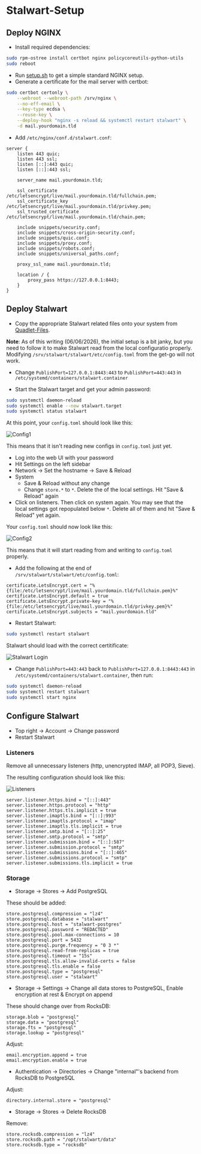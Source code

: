 # Stalwart-Setup

## Deploy NGINX

- Install required dependencies: 

```bash
sudo rpm-ostree install certbot nginx policycoreutils-python-utils
sudo reboot
```

- Run [setup.sh](https://github.com/Metropolis-nexus/NGINX-Setup) to get a simple standard NGINX setup.
- Generate a certificate for the mail server with certbot:

```bash
sudo certbot certonly \
    --webroot --webroot-path /srv/nginx \
    --no-eff-email \
    --key-type ecdsa \
    --reuse-key \
    --deploy-hook "nginx -s reload && systemctl restart stalwart" \
    -d mail.yourdomain.tld
```

- Add `/etc/nginx/conf.d/stalwart.conf`:

```
server {
    listen 443 quic;
    listen 443 ssl;
    listen [::]:443 quic;
    listen [::]:443 ssl;

    server_name mail.yourdomain.tld;

    ssl_certificate /etc/letsencrypt/live/mail.yourdomain.tld/fullchain.pem;
    ssl_certificate_key /etc/letsencrypt/live/mail.yourdomain.tld/privkey.pem;
    ssl_trusted_certificate /etc/letsencrypt/live/mail.yourdomain.tld/chain.pem;

    include snippets/security.conf;
    include snippets/cross-origin-security.conf;
    include snippets/quic.conf;
    include snippets/proxy.conf;
    include snippets/robots.conf;
    include snippets/universal_paths.conf;

    proxy_ssl_name mail.yourdomain.tld;

    location / {
        proxy_pass https://127.0.0.1:8443;
    }
}
```

## Deploy Stalwart

- Copy the appropriate Stalwart related files onto your system from [Quadlet-Files](https://github.com/Metropolis-nexus/Quadlet-Files).

**Note**: As of this writing (06/06/2026), the initial setup is a bit janky, but you need to follow it to make Stalwart read from the local configuratio properly. Modifying `/srv/stalwart/stalwart/etc/config.toml` from the get-go will not work.

- Change `PublishPort=127.0.0.1:8443:443` to `PublishPort=443:443` in `/etc/systemd/containers/stalwart.container`

- Start the Stalwart target and get your admin password:

```bash
sudo systemctl daemon-reload
sudo systemctl enable --now stalwart.target
sudo systemctl status stalwart
```

At this point, your `config.toml` should look like this:

![Config1](Config1.png)

This means that it isn't reading new configs in `config.toml` just yet.

- Log into the web UI with your password
- Hit Settings on the left sidebar
- Network -> Set the hostname -> Save & Reload
- System
    - Save & Reload without any change
    - Change `store.*` to `*`. Delete the of the local settings. Hit "Save & Reload" again
- Click on listeners. Then click on system again. You may see that the local settings got repopulated below `*`. Delete all of them and hit "Save & Reload" yet again.

Your `config.toml` should now look like this:

![Config2](Config2.png)

This means that it will start reading from and writing to `config.toml` properly.

- Add the following at the end of `/srv/stalwart/stalwart/etc/config.toml`:

```
certificate.LetsEncrypt.cert = "%{file:/etc/letsencrypt/live/mail.yourdomain.tld/fullchain.pem}%"
certificate.LetsEncrypt.default = true
certificate.LetsEncrypt.private-key = "%{file:/etc/letsencrypt/live/mail.yourdomain.tld/privkey.pem}%"
certificate.LetsEncrypt.subjects = "mail.yourdomain.tld"
```

- Restart Stalwart:

```bash
sudo systemctl restart stalwart
```

Stalwart should load with the correct certitificate:

![Stalwart Login](Stalwart-Login.png)

- Change `PublishPort=443:443` back to `PublishPort=127.0.0.1:8443:443` in `/etc/systemd/containers/stalwart.container`, then run:

```bash
sudo systemctl daemon-reload
sudo systemctl restart stalwart
sudo systemctl start nginx
```

## Configure Stalwart

- Top right -> Account -> Change password
- Restart Stalwart

### Listeners

Remove all unnecessary listeners (http, unencrypted IMAP, all POP3, Sieve).

The resulting configuration should look like this:

![Listeners](/Listeners.png)

```
server.listener.https.bind = "[::]:443"
server.listener.https.protocol = "http"
server.listener.https.tls.implicit = true
server.listener.imaptls.bind = "[::]:993"
server.listener.imaptls.protocol = "imap"
server.listener.imaptls.tls.implicit = true
server.listener.smtp.bind = "[::]:25"
server.listener.smtp.protocol = "smtp"
server.listener.submission.bind = "[::]:587"
server.listener.submission.protocol = "smtp"
server.listener.submissions.bind = "[::]:465"
server.listener.submissions.protocol = "smtp"
server.listener.submissions.tls.implicit = true
```

### Storage

- Storage -> Stores -> Add PostgreSQL

These should be added:

```
store.postgresql.compression = "lz4"
store.postgresql.database = "stalwart"
store.postgresql.host = "stalwart-postgres"
store.postgresql.password = "REDACTED"
store.postgresql.pool.max-connections = 10
store.postgresql.port = 5432
store.postgresql.purge.frequency = "0 3 *"
store.postgresql.read-from-replicas = true
store.postgresql.timeout = "15s"
store.postgresql.tls.allow-invalid-certs = false
store.postgresql.tls.enable = false
store.postgresql.type = "postgresql"
store.postgresql.user = "stalwart"
```

- Storage -> Settings -> Change all data stores to PostgreSQL, Enable encryption at rest & Encrypt on append

These should change over from RocksDB:

```
storage.blob = "postgresql"
storage.data = "postgresql"
storage.fts = "postgresql"
storage.lookup = "postgresql"
```

Adjust:

```
email.encryption.append = true
email.encryption.enable = true
```

- Authentication -> Directories -> Change "internal"'s backend from RocksDB to PostgreSQL

Adjust:

```
directory.internal.store = "postgresql"
```

- Storage -> Stores -> Delete RocksDB

Remove:

```
store.rocksdb.compression = "lz4"
store.rocksdb.path = "/opt/stalwart/data"
store.rocksdb.type = "rocksdb"
```